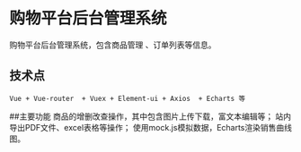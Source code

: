 # 购物平台后台管理系统
  购物平台后台管理系统，包含商品管理 、订单列表等信息。 


## 技术点
    Vue + Vue-router  + Vuex + Element-ui + Axios  + Echarts 等
##主要功能
商品的增删改查操作，其中包含图片上传下载，富文本编辑等；
站内导出PDF文件、excel表格等操作；
使用mock.js模拟数据，Echarts渲染销售曲线图。

